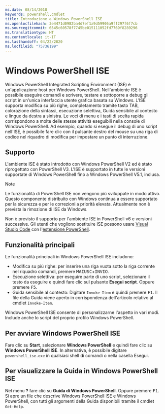 ```yaml
---
ms.date: 08/14/2018
keywords: powershell,cmdlet
title: Introduzione a Windows PowerShell ISE
ms.openlocfilehash: 3e4471d0982ba4d7ef1a9d59906a9ff297f6f7cb
ms.sourcegitcommit: 6545c60578f7745be015111052fd7769f8289296
ms.translationtype: HT
ms.contentlocale: it-IT
ms.lasthandoff: 04/22/2020
ms.locfileid: "75736199"
---
```

# <a name="the-windows-powershell-ise"></a>Windows PowerShell ISE

Windows PowerShell Integrated Scripting Environment (ISE) è un'applicazione host per Windows PowerShell. Nell'ambiente ISE è possibile eseguire comandi e scrivere, testare e sottoporre a debug gli script in un'unica interfaccia utente grafica basata su Windows. L'ISE supporta modifica su più righe, completamento tramite tasto TAB, colorazione della sintassi, esecuzione selettiva, Guida sensibile al contesto e lingue da destra a sinistra. Le voci di menu e i tasti di scelta rapida corrispondono a molte delle stesse attività eseguibili nella console di Windows PowerShell. Ad esempio, quando si esegue il debug di uno script nell'ISE, è possibile fare clic con il pulsante destro del mouse su una riga di codice nel riquadro di modifica per impostare un punto di interruzione.

## <a name="support"></a>Supporto

L'ambiente ISE è stato introdotto con Windows PowerShell V2 ed è stato riprogettato con PowerShell V3. L'ISE è supportato in tutte le versioni supportate di Windows PowerShell fino a Windows PowerShell V5.1, inclusa.

> [!NOTE]
> Le funzionalità di PowerShell ISE non vengono più sviluppate in modo attivo. Questo componente distribuito con Windows continua a essere supportato per la sicurezza e per le correzioni a priorità elevata.
> Attualmente non è prevista la rimozione di ISE da Windows.
>
> Non è previsto il supporto per l'ambiente ISE in PowerShell v6 e versioni successive. Gli utenti che vogliono sostituire ISE possono usare [Visual Studio Code](https://code.visualstudio.com/) con l'[estensione PowerShell](https://marketplace.visualstudio.com/items?itemName=ms-vscode.PowerShell).

## <a name="key-features"></a>Funzionalità principali

Le funzionalità principali in Windows PowerShell ISE includono:

- Modifica su più righe: per inserire una riga vuota sotto la riga corrente nel riquadro comandi, premere <kbd>MAIUSC</kbd>+<kbd>INVIO</kbd>.
- Esecuzione selettiva: per eseguire parte di uno script, selezionare il testo da eseguire e quindi fare clic sul pulsante **Esegui script**. Oppure premere <kbd>F5</kbd>.
- Guida sensibile al contesto: Digitare `Invoke-Item` e quindi premere <kbd>F1</kbd>. Il file della Guida viene aperto in corrispondenza dell'articolo relativo al cmdlet `Invoke-Item`.

Windows PowerShell ISE consente di personalizzarne l'aspetto in vari modi. Include anche lo script del proprio profilo Windows PowerShell.

## <a name="to-start-the-windows-powershell-ise"></a>Per avviare Windows PowerShell ISE

Fare clic su **Start**, selezionare **Windows PowerShell** e quindi fare clic su **Windows PowerShell ISE**.
In alternativa, è possibile digitare `powershell_ise.exe` in qualsiasi shell di comandi o nella casella Esegui.

## <a name="to-get-help-in-the-windows-powershell-ise"></a>Per visualizzare la Guida in Windows PowerShell ISE

Nel menu **?** fare clic su **Guida di Windows PowerShell**. Oppure premere <kbd>F1</kbd>. Si apre un file che descrive Windows PowerShell ISE e Windows PowerShell, con tutti gli argomenti della Guida disponibili tramite il cmdlet `Get-Help`.
